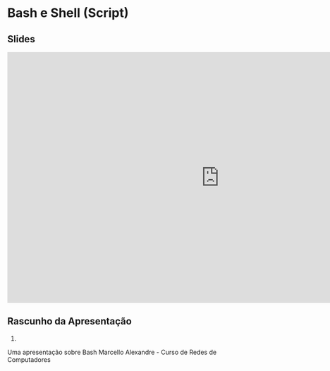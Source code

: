 # Bash e Shell (Script)

## Slides

<iframe src="https://docs.google.com/presentation/d/e/2PACX-1vR0CaeZwlBZzMCg7f9QZh6HhUj3oAtcj5kzaRcLH_ljIJg_d8tl10iDp4hgJ8nXYoHkgUWnITwQ6GnK/embed?start=false&loop=false&delayms=3000" frameborder="0" width="960" height="569" allowfullscreen="true" mozallowfullscreen="true" webkitallowfullscreen="true"></iframe>

## Rascunho da Apresentação

1. 
Uma apresentação sobre Bash
Marcello Alexandre - Curso de Redes de Computadores